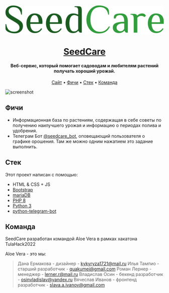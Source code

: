 <h1 align="center">
  <br>
  <a href="https://aloevera.thevladoss.site"><img src="res/seedcare_logo.png" alt="SeedCare" width="600"></a>
  <br>
  <br>
  <a href="https://aloevera.thevladoss.site">SeedCare</a>
  <br>
</h1>

<h4 align="center">Веб-сервис, который помогает садоводам и любителям растений получать хороший урожай.</h4>

<p align="center">
  <a href="https://aloevera.thevladoss.site">Сайт</a> •
  <a href="#фичи">Фичи</a> •
  <a href="#стек">Стек</a> •
  <a href="#автор">Команда</a>
</p>

![screenshot](res/demonstration.gif)

## Фичи

- Информационная база по растениям, содержащая в себе советы по получению наилучшего урожая и информацию о периодах полива и удобрения.
- Телеграм Бот [@seedcare_bot](https://t.me/seedcare_bot), оповещающий пользователя о графике орошения. Там же можно одним нажатием это задание выполнить.

## Стек

Этот проект написан с помощью:

- HTML & CSS + JS
- [Bootstrap](https://getbootstrap.com/)
- [mariaDB](https://mariadb.org/)
- [PHP 8](https://www.php.net/manual-lookup.php?pattern=releases%2F8.0%2Fen.php%2C&lang=en&scope=404quickref)
- [Python 3](https://www.python.org/)
- [python-telegram-bot](https://python-telegram-bot.readthedocs.io/en/stable/#)


## Команда 

SeedCare разработан командой Aloe Vera в рамках хакатона TulaHack2022

Aloe Vera - это мы:
> Дана Ермакова - дизайнер - kykyryza1721@mail.ru
> Илья Тампио - старший разработчик - quakumei@gmail.com
> Роман Лернер - менеджер - lerner.r@mail.ru
> Владислав Осин - бекенд разработчик - osinvladislav@yandex.ru
> Вячеслав Иванов - фронтенд разработчик - slava.a.ivanov@gmail.com

